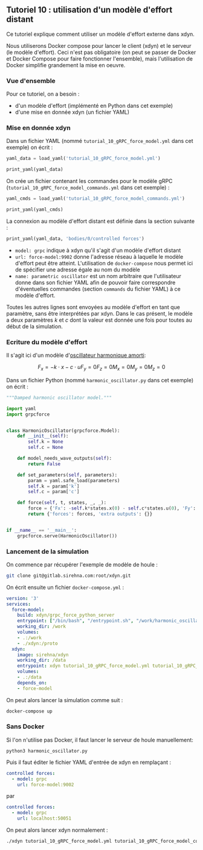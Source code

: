## Tutoriel 10 : utilisation d'un modèle d'effort distant

Ce tutoriel explique comment utiliser un modèle d'effort externe
dans xdyn.

Nous utiliserons Docker compose pour lancer le client (xdyn) et le
serveur (le modèle d'effort). Ceci n'est pas obligatoire (on peut se passer de
Docker et Docker Compose pour faire fonctionner l'ensemble), mais
l'utilisation de Docker simplifie grandement la mise en oeuvre.

### Vue d'ensemble

Pour ce tutoriel, on a besoin :

- d'un modèle d'effort (implémenté en Python dans cet exemple)
- d'une mise en donnée xdyn (un fichier YAML)

### Mise en donnée xdyn

Dans un fichier YAML (nommé `tutorial_10_gRPC_force_model.yml` dans cet exemple) on écrit :

```python echo=False, results='raw', name='tutorial_10_load_yaml'
yaml_data = load_yaml('tutorial_10_gRPC_force_model.yml')
```

```python echo=False, results='raw', name='tutorial_10_print_yaml'
print_yaml(yaml_data)
```

On crée un fichier contenant les commandes pour le modèle gRPC (`tutorial_10_gRPC_force_model_commands.yml` dans cet exemple) :

```python echo=False, results='raw', name='tutorial_10_load_yaml_commands'
yaml_cmds = load_yaml('tutorial_10_gRPC_force_model_commands.yml')
```

```python echo=False, results='raw', name='tutorial_10_print_yaml_commands'
print_yaml(yaml_cmds)
```


La connexion au modèle d'effort distant est définie dans la section suivante :

```python echo=False, results='raw', name='tutorial_10_print_yaml_subsection'
print_yaml(yaml_data, 'bodies/0/controlled forces')
```

- `model: grpc` indique à xdyn qu'il s'agit d'un modèle d'effort distant
- `url: force-model:9902` donne l'adresse réseau à laquelle le modèle d'effort peut être atteint.
  L'utilisation de `docker-compose` nous permet ici de spécifier une adresse égale au nom du modèle
- `name: parametric oscillator` est un nom arbitraire que l'utilisateur donne dans son fichier
  YAML afin de pouvoir faire correspondre d'éventuelles commandes (section `commands` du fichier YAML) à ce modèle d'effort.

Toutes les autres lignes sont envoyées au modèle d'effort en tant que paramètre, sans être interprétées par xdyn.
Dans le cas présent, le modèle a deux paramètres $`k`$ et $`c`$ dont la valeur est donnée une fois pour toutes
au début de la simulation. 


### Ecriture du modèle d'effort

Il s'agit ici d'un modèle d'[oscillateur harmonique amorti](https://en.wikipedia.org/wiki/Harmonic_oscillator#Damped_harmonic_oscillator):

```math
F_x = -k\cdot x - c\cdot u
F_y = 0
F_z = 0
M_x = 0
M_y = 0
M_z = 0
```

Dans un fichier Python (nommé `harmonic_oscillator.py` dans cet exemple) on écrit :

```python evaluate=False, results='hidden'
"""Damped harmonic oscillator model."""

import yaml
import grpcforce


class HarmonicOscillator(grpcforce.Model):
    def __init__(self):
        self.k = None
        self.c = None

    def model_needs_wave_outputs(self):
        return False

    def set_parameters(self, parameters):
        param = yaml.safe_load(parameters)
        self.k = param['k']
        self.c = param['c']

    def force(self, t, states, _, _):
        force = {'Fx': -self.k*states.x(0) - self.c*states.u(0), 'Fy': 0, 'Fz': 0, 'Mx': 0, 'My': 0, 'Mz': 0}
        return {'forces': forces, 'extra outputs': {}}


if __name__ == '__main__':
    grpcforce.serve(HarmonicOscillator())
```

### Lancement de la simulation

On commence par récupérer l'exemple de modèle de houle :

```bash
git clone git@gitlab.sirehna.com:root/xdyn.git
```

On écrit ensuite un fichier `docker-compose.yml` :

```yaml
version: '3'
services:
  force-model:
    build: xdyn/grpc_force_python_server
    entrypoint: ["/bin/bash", "/entrypoint.sh", "/work/harmonic_oscillator.py"]
    working_dir: /work
    volumes:
    - .:/work
    - ./xdyn:/proto
  xdyn:
    image: sirehna/xdyn
    working_dir: /data
    entrypoint: xdyn tutorial_10_gRPC_force_model.yml tutorial_10_gRPC_force_model_commands.yml --dt 0.1 --tend 1 -o tsv
    volumes:
    - .:/data
    depends_on:
    - force-model
```

On peut alors lancer la simulation comme suit :

```bash
docker-compose up
```

### Sans Docker

Si l'on n'utilise pas Docker, il faut lancer le serveur de houle manuellement:

```shell
python3 harmonic_oscillator.py
```

Puis il faut éditer le fichier YAML d'entrée de xdyn en remplaçant :

```yaml
controlled forces:
  - model: grpc
    url: force-model:9002
```

par

```yaml
controlled forces:
  - model: grpc
    url: localhost:50051
```

On peut alors lancer xdyn normalement :

```bash
./xdyn tutorial_10_gRPC_force_model.yml tutorial_10_gRPC_force_model_commands.yml --dt 0.1 --tend 1 -o tsv
```
